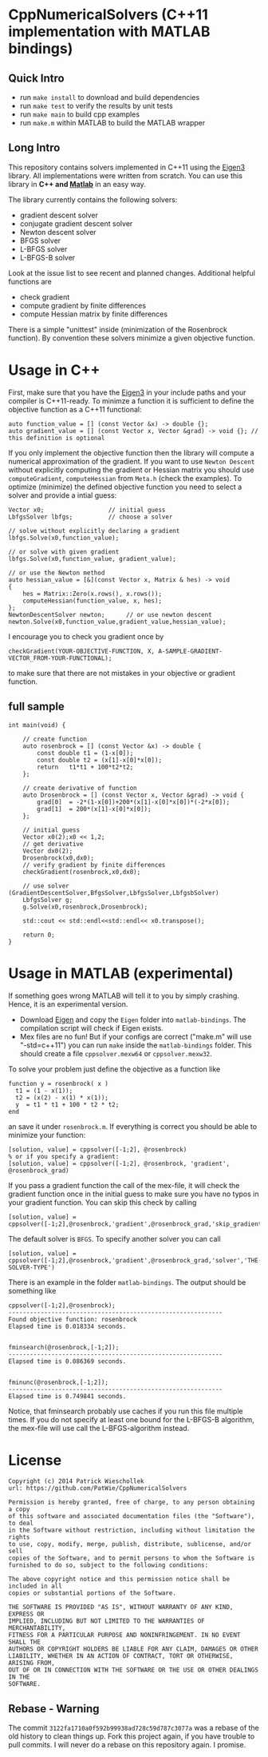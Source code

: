 CppNumericalSolvers (C++11 implementation with MATLAB bindings)
=================================================================

Quick Intro
-----------
- run `make install` to download and build dependencies
- run `make test` to verify the results by unit tests
- run `make main` to build cpp examples
- run `make.m` within MATLAB to build the MATLAB wrapper

Long Intro
-----------

This repository contains solvers implemented in C++11 using the [Eigen3][eigen3] library. All implementations were written from scratch. 
You can use this library in **C++ and [Matlab][matlab]** in an easy way.

The library currently contains the following solvers:
- gradient descent solver
- conjugate gradient descent solver
- Newton descent solver
- BFGS solver
- L-BFGS solver
- L-BFGS-B solver

Look at the issue list to see recent and planned changes.
Additional helpful functions are

- check gradient
- compute gradient by finite differences
- compute Hessian matrix by finite differences

There is a simple "unittest" inside (minimization of the Rosenbrock function). By convention these solvers minimize a given objective function.

# Usage in C++
First, make sure that you have the [Eigen3][eigen3] in your include paths and your compiler is C++11-ready. To minimze a function it is sufficient to define the objective function as a C++11 functional:

	auto function_value = [] (const Vector &x) -> double {};
	auto gradient_value = [] (const Vector x, Vector &grad) -> void {}; // this definition is optional

If you only implement the objective function then the library will compute a numerical approximation of the gradient. If you want to use `Newton Descent` without explicitly computing the gradient or Hessian matrix you should use `computeGradient`, `computeHessian` from `Meta.h` (check the examples).
To optimize (minimize) the defined objective function you need to select a solver and provide a intial guess:


	Vector x0;                  // initial guess
	LbfgsSolver lbfgs;          // choose a solver

	// solve without explicitly declaring a gradient
	lbfgs.Solve(x0,function_value);

	// or solve with given gradient
	lbfgs.Solve(x0,function_value, gradient_value);

	// or use the Newton method
	auto hessian_value = [&](const Vector x, Matrix & hes) -> void
	{
	    hes = Matrix::Zero(x.rows(), x.rows());
	    computeHessian(function_value, x, hes);
	};
	NewtonDescentSolver newton;      // or use newton descent
	newton.Solve(x0,function_value,gradient_value,hessian_value);


I encourage you to check you gradient once by 

	checkGradient(YOUR-OBJECTIVE-FUNCTION, X, A-SAMPLE-GRADIENT-VECTOR_FROM-YOUR-FUNCTIONAL);

to make sure that there are not mistakes in your objective or gradient function.

## full sample

	int main(void) {

		// create function
		auto rosenbrock = [] (const Vector &x) -> double {
			const double t1 = (1-x[0]);
			const double t2 = (x[1]-x[0]*x[0]);
			return   t1*t1 + 100*t2*t2;
		};

		// create derivative of function
		auto Drosenbrock = [] (const Vector x, Vector &grad) -> void {
			grad[0]  = -2*(1-x[0])+200*(x[1]-x[0]*x[0])*(-2*x[0]);
			grad[1]  = 200*(x[1]-x[0]*x[0]);
		};

		// initial guess
		Vector x0(2);x0 << 1,2;
		// get derivative
		Vector dx0(2);
		Drosenbrock(x0,dx0);
		// verify gradient by finite differences
		checkGradient(rosenbrock,x0,dx0);

		// use solver (GradientDescentSolver,BfgsSolver,LbfgsSolver,LbfgsbSolver)
		LbfgsSolver g;
		g.Solve(x0,rosenbrock,Drosenbrock);

		std::cout << std::endl<<std::endl<< x0.transpose();

		return 0;
	}


# Usage in MATLAB (experimental)
If something goes wrong MATLAB will tell it to you by simply crashing. Hence, it is an experimental version. 

- Download [Eigen][eigen3] and copy the `Eigen` folder into `matlab-bindings`. The compilation script will check if Eigen exists.
- Mex files are no fun! But if your configs are correct ("make.m" will use "-std=c++11") you can run `make` inside the `matlab-bindings` folder. This should create a file `cppsolver.mexw64` or `cppsolver.mexw32`.

To solve your problem just define the objective as a function like

	function y = rosenbrock( x )
	  t1 = (1 - x(1));
	  t2 = (x(2) - x(1) * x(1));
	  y  = t1 * t1 + 100 * t2 * t2; 
	end

an save it under `rosenbrock.m`. If everything is correct you should be able to minimize your function:

	[solution, value] = cppsolver([-1;2], @rosenbrock)
	% or if you specify a gradient:
	[solution, value] = cppsolver([-1;2], @rosenbrock, 'gradient', @rosenbrock_grad)


If you pass a gradient function the call of the mex-file, it will check the gradient function once in the initial guess to make sure you have no typos in your gradient function. You can skip this check by calling 

	[solution, value] = cppsolver([-1;2],@rosenbrock,'gradient',@rosenbrock_grad,'skip_gradient_check','true')


The default solver is `BFGS`. To specify another solver you can call

	[solution, value] = cppsolver([-1;2],@rosenbrock,'gradient',@rosenbrock_grad,'solver','THE-SOLVER-TYPE')

There is an example in the folder `matlab-bindings`. The output should be something like

	cppsolver([-1;2],@rosenbrock);
	------------------------------------------------------------
	Found objective function: rosenbrock
	Elapsed time is 0.018334 seconds.


	fminsearch(@rosenbrock,[-1;2]);
	------------------------------------------------------------
	Elapsed time is 0.086369 seconds.


	fminunc(@rosenbrock,[-1;2]);
	------------------------------------------------------------
	Elapsed time is 0.749841 seconds.

Notice, that fminsearch probably use caches if you run this file multiple times. If you do not specify at least one bound for the L-BFGS-B algorithm, the mex-file will use call the L-BFGS-algorithm instead.

# License

	Copyright (c) 2014 Patrick Wieschollek
	url: https://github.com/PatWie/CppNumericalSolvers

	Permission is hereby granted, free of charge, to any person obtaining a copy
	of this software and associated documentation files (the "Software"), to deal
	in the Software without restriction, including without limitation the rights
	to use, copy, modify, merge, publish, distribute, sublicense, and/or sell
	copies of the Software, and to permit persons to whom the Software is
	furnished to do so, subject to the following conditions:

	The above copyright notice and this permission notice shall be included in all
	copies or substantial portions of the Software.

	THE SOFTWARE IS PROVIDED "AS IS", WITHOUT WARRANTY OF ANY KIND, EXPRESS OR
	IMPLIED, INCLUDING BUT NOT LIMITED TO THE WARRANTIES OF MERCHANTABILITY,
	FITNESS FOR A PARTICULAR PURPOSE AND NONINFRINGEMENT. IN NO EVENT SHALL THE
	AUTHORS OR COPYRIGHT HOLDERS BE LIABLE FOR ANY CLAIM, DAMAGES OR OTHER
	LIABILITY, WHETHER IN AN ACTION OF CONTRACT, TORT OR OTHERWISE, ARISING FROM,
	OUT OF OR IN CONNECTION WITH THE SOFTWARE OR THE USE OR OTHER DEALINGS IN THE
	SOFTWARE.


Rebase - Warning
-----------------
The commit `3122fa1710a0f592b99938ad728c59d787c3077a` was a rebase of the old history to clean things up. Fork this project again, if you have trouble to pull commits. I will never do a rebase on this repository again. I promise.


[eigen3]: http://eigen.tuxfamily.org/
[matlab]: http://www.mathworks.de/products/matlab/
[matlab-binding]: https://github.com/PatWie/CppNumericalSolvers/archive/matlab.zip